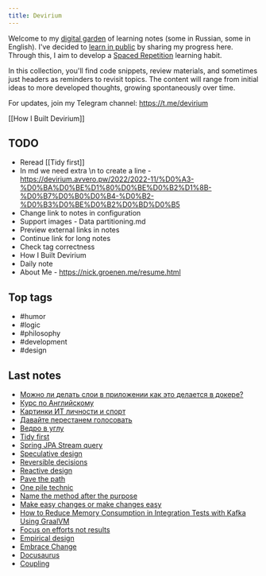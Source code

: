 ```yaml
---
title: Devirium
---
```


Welcome to my [digital garden](https://maggieappleton.com/garden-history) of learning notes (some in Russian, some in English). I've decided to [learn in public](https://dev.to/jbranchaud/how-i-learned-to-learn-in-public-2f4m) by sharing my progress here. Through this, I aim to develop a [Spaced Repetition](https://til.yenly.wtf/notes/spaced-repetition) learning habit.

In this collection, you'll find code snippets, review materials, and sometimes just headers as reminders to revisit topics. The content will range from initial ideas to more developed thoughts, growing spontaneously over time.

For updates, join my Telegram channel: https://t.me/devirium

[[How I Built Devirium]]

## TODO

- Reread [[Tidy first]]
- In md we need extra \n to create a line - https://devirium.avvero.pw/2022/2022-11/%D0%A3-%D0%BA%D0%BE%D1%80%D0%BE%D0%B2%D1%8B-%D0%B7%D0%B0%D0%B4-%D0%B2-%D0%B3%D0%BE%D0%B2%D0%BD%D0%B5
- Change link to notes in configuration
- Support images - Data partitioning.md
- Preview external links in notes
- Continue link for long notes
- Check tag correctness
- How I Built Devirium
- Daily note
- About Me - https://nick.groenen.me/resume.html

## Top tags
- #humor
- #logic
- #philosophy
- #development
- #design

## Last notes
- [Можно ли делать слои в приложении как это делается в докере?](2024/2024-02/Можно-ли-делать-слои-в-приложении-как-это-делается-в-докере?.md)
- [Курс по Английскому](2024/2024-02/Курс-по-Английскому.md)
- [Картинки ИТ личности и спорт](2024/2024-02/Картинки-ИТ-личности-и-спорт.md)
- [Давайте перестанем голосовать](2024/2024-02/Давайте-перестанем-голосовать.md)
- [Ведро в углу](2024/2024-02/Ведро-в-углу.md)
- [Tidy first](2024/2024-01/Tidy-first.md)
- [Spring JPA Stream query](2024/2024-01/Spring-JPA-Stream-query.md)
- [Speculative design](2024/2024-01/Speculative-design.md)
- [Reversible decisions](2024/2024-01/Reversible-decisions.md)
- [Reactive design](2024/2024-01/Reactive-design.md)
- [Pave the path](2024/2024-01/Pave-the-path.md)
- [One pile technic](2024/2024-01/One-pile-technic.md)
- [Name the method after the purpose](2024/2024-01/Name-the-method-after-the-purpose.md)
- [Make easy changes or make changes easy](2024/2024-01/Make-easy-changes-or-make-changes-easy.md)
- [How to Reduce Memory Consumption in Integration Tests with Kafka Using GraalVM](2024/2024-01/How-to-Reduce-Memory-Consumption-in-Integration-Tests-with-Kafka-Using-GraalVM.md)
- [Focus on efforts not results](2024/2024-01/Focus-on-efforts-not-results.md)
- [Empirical design](2024/2024-01/Empirical-design.md)
- [Embrace Change](2024/2024-01/Embrace-Change.md)
- [Docusaurus](2024/2024-01/Docusaurus.md)
- [Coupling](2024/2024-01/Coupling.md)
